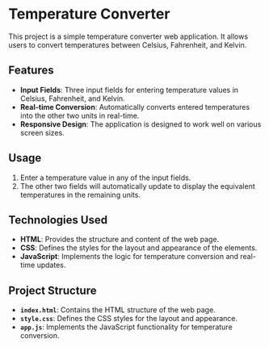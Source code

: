 # Temperature Converter

This project is a simple temperature converter web application. It allows users to convert temperatures between Celsius, Fahrenheit, and Kelvin.

## Features

- **Input Fields**: Three input fields for entering temperature values in Celsius, Fahrenheit, and Kelvin.
- **Real-time Conversion**: Automatically converts entered temperatures into the other two units in real-time.
- **Responsive Design**: The application is designed to work well on various screen sizes.

## Usage

1. Enter a temperature value in any of the input fields.
2. The other two fields will automatically update to display the equivalent temperatures in the remaining units.

## Technologies Used

- **HTML**: Provides the structure and content of the web page.
- **CSS**: Defines the styles for the layout and appearance of the elements.
- **JavaScript**: Implements the logic for temperature conversion and real-time updates.

## Project Structure

- **`index.html`**: Contains the HTML structure of the web page.
- **`style.css`**: Defines the CSS styles for the layout and appearance.
- **`app.js`**: Implements the JavaScript functionality for temperature conversion.

